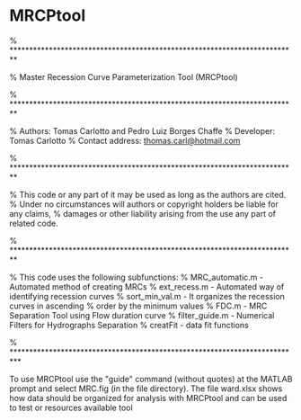 # MRCPtool

% *************************************************************************

%  Master Recession Curve Parameterization Tool (MRCPtool)

% *************************************************************************

% Authors: Tomas Carlotto and Pedro Luiz Borges Chaffe
% Developer: Tomas Carlotto
% Contact address: thomas.carl@hotmail.com

% *************************************************************************

% This code or any part of it may be used as long as the authors are cited.
% Under no circumstances will authors or copyright holders be liable for any claims,
% damages or other liability arising from the use any part of related code.

% *************************************************************************

%  This code uses the following subfunctions:
%           MRC_automatic.m   - Automated method of creating MRCs
%           ext_recess.m      - Automated way of identifying recession curves
%           sort_min_val.m    - It organizes the recession curves in ascending 
%                               order by the minimum values
%           FDC.m             - MRC Separation Tool using Flow duration curve
%           filter_guide.m    - Numerical Filters for Hydrographs Separation
%           creatFit          - data fit functions

% **************************************************************************

To use MRCPtool use the "guide" command (without quotes) at the MATLAB prompt and select MRC.fig (in the file directory).
The file ward.xlsx shows how data should be organized for analysis with MRCPtool and can be used to test or resources available tool
